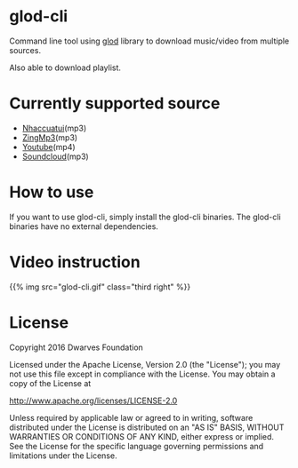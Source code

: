 # glod-cli
Command line tool using [glod](https://github.com/dwarvesf/glod) library to download music/video from  multiple sources.

Also able to download playlist.

# Currently supported source
- [Nhaccuatui](http://www.nhaccuatui.com/)(mp3)
- [ZingMp3](http://mp3.zing.vn/)(mp3)
- [Youtube](https://www.youtube.com/)(mp4)
- [Soundcloud](https://soundcloud.com)(mp3)

# How to use
If you want to use glod-cli, simply install the glod-cli binaries. The glod-cli binaries have no external dependencies.

# Video instruction
{{% img src="glod-cli.gif" class="third right" %}}
# License

Copyright 2016 Dwarves Foundation

Licensed under the Apache License, Version 2.0 (the "License"); you may not use this file except in compliance with the License. You may obtain a copy of the License at

http://www.apache.org/licenses/LICENSE-2.0

Unless required by applicable law or agreed to in writing, software distributed under the License is distributed on an "AS IS" BASIS, WITHOUT WARRANTIES OR CONDITIONS OF ANY KIND, either express or implied. See the License for the specific language governing permissions and limitations under the License.